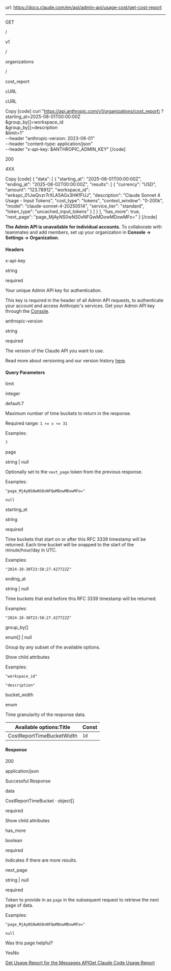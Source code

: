 url: https://docs.claude.com/en/api/admin-api/usage-cost/get-cost-report

---

GET

/

v1

/

organizations

/

cost\_report

cURL

cURL

Copy
[code]
    curl "https://api.anthropic.com/v1/organizations/cost_report\
    ?starting_at=2025-08-01T00:00:00Z\
    &group_by[]=workspace_id\
    &group_by[]=description\
    &limit=1" \
      --header "anthropic-version: 2023-06-01" \
      --header "content-type: application/json" \
      --header "x-api-key: $ANTHROPIC_ADMIN_KEY"
[/code]

200

4XX

Copy
[code]
    {
      "data": [
        {
          "starting_at": "2025-08-01T00:00:00Z",
          "ending_at": "2025-08-02T00:00:00Z",
          "results": [
            {
              "currency": "USD",
              "amount": "123.78912",
              "workspace_id": "wrkspc_01JwQvzr7rXLA5AGx3HKfFUJ",
              "description": "Claude Sonnet 4 Usage - Input Tokens",
              "cost_type": "tokens",
              "context_window": "0-200k",
              "model": "claude-sonnet-4-20250514",
              "service_tier": "standard",
              "token_type": "uncached_input_tokens"
            }
          ]
        }
      ],
      "has_more": true,
      "next_page": "page_MjAyNS0wNS0xNFQwMDowMDowMFo="
    }
[/code]

**The Admin API is unavailable for individual accounts.** To collaborate with teammates and add members, set up your organization in **Console → Settings → Organization**.

#### Headers

x-api-key

string

required

Your unique Admin API key for authentication.

This key is required in the header of all Admin API requests, to authenticate your account and access Anthropic's services. Get your Admin API key through the [Console](https://console.anthropic.com/settings/admin-keys).

anthropic-version

string

required

The version of the Claude API you want to use.

Read more about versioning and our version history [here](/api/versioning).

#### Query Parameters

limit

integer

default:7

Maximum number of time buckets to return in the response.

Required range: `1 <= x <= 31`

Examples:

`7`

page

string<date-time> | null

Optionally set to the `next_page` token from the previous response.

Examples:

`"page_MjAyNS0wNS0xNFQwMDowMDowMFo="`

`null`

starting\_at

string<date-time>

required

Time buckets that start on or after this RFC 3339 timestamp will be returned. Each time bucket will be snapped to the start of the minute/hour/day in UTC.

Examples:

`"2024-10-30T23:58:27.427722Z"`

ending\_at

string<date-time> | null

Time buckets that end before this RFC 3339 timestamp will be returned.

Examples:

`"2024-10-30T23:58:27.427722Z"`

group\_by\[\]

enum<string>\[\] | null

Group by any subset of the available options.

Show child attributes

Examples:

`"workspace_id"`

`"description"`

bucket\_width

enum<string>

Time granularity of the response data.

Available options:Title| Const
---|---
CostReportTimeBucketWidth| `1d`

#### Response

200

application/json

Successful Response

data

CostReportTimeBucket · object\[\]

required

Show child attributes

has\_more

boolean

required

Indicates if there are more results.

next\_page

string<date-time> | null

required

Token to provide in as `page` in the subsequent request to retrieve the next page of data.

Examples:

`"page_MjAyNS0wNS0xNFQwMDowMDowMFo="`

`null`

Was this page helpful?

YesNo

[Get Usage Report for the Messages API](/en/api/admin-api/usage-cost/get-messages-usage-report)[Get Claude Code Usage Report](/en/api/admin-api/claude-code/get-claude-code-usage-report)
